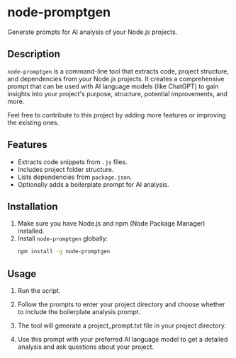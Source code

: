 # node-promptgen

Generate prompts for AI analysis of your Node.js projects.

## Description

`node-promptgen` is a command-line tool that extracts code, project structure, and dependencies from your Node.js projects. It creates a comprehensive prompt that can be used with AI language models (like ChatGPT) to gain insights into your project's purpose, structure, potential improvements, and more.

Feel free to contribute to this project by adding more features or improving the existing ones.

## Features

- Extracts code snippets from `.js` files.
- Includes project folder structure.
- Lists dependencies from `package.json`.
- Optionally adds a boilerplate prompt for AI analysis.

## Installation

1. Make sure you have Node.js and npm (Node Package Manager) installed.
2. Install `node-promptgen` globally:
   ```bash
   npm install -g node-promptgen
   ```

## Usage

1. Run the script.

2. Follow the prompts to enter your project directory and choose whether to include the boilerplate analysis prompt.

3. The tool will generate a project_prompt.txt file in your project directory.

4. Use this prompt with your preferred AI language model to get a detailed analysis and ask questions about your project.
